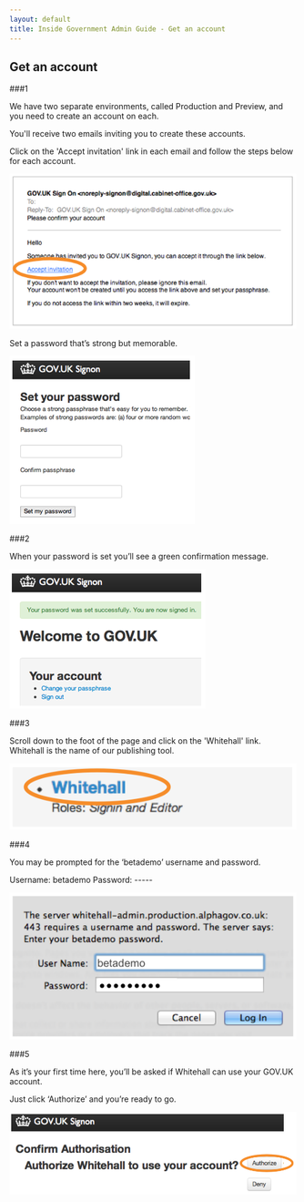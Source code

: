 ```yaml
---
layout: default
title: Inside Government Admin Guide - Get an account
---
```


## Get an account

###1

We have two separate environments, called Production and Preview, and you need to create an account on each.

You'll receive two emails inviting you to create these accounts.

Click on the 'Accept invitation' link in each email and follow the steps below for each account.

![Get an account](get-an-account.png)

Set a password that’s strong but memorable.

![Get an account 2](get-an-account-2.png)

###2

When your password is set you’ll see a green confirmation message.

![Get an account 3](get-an-account-3.png)

###3

Scroll down to the foot of the page and click on the 'Whitehall' link. Whitehall is the name of our publishing tool.

![Get an account 4](get-an-account-4.png)

###4

You may be prompted for the ‘betademo’ username and password.

Username: betademo
Password: -----

![Get an account 5](get-an-account-5.png)

###5

As it’s your first time here, you’ll be asked if Whitehall can use your GOV.UK account.

Just click ‘Authorize’ and you’re ready to go.

![Get an account 6](get-an-account-6.png)
